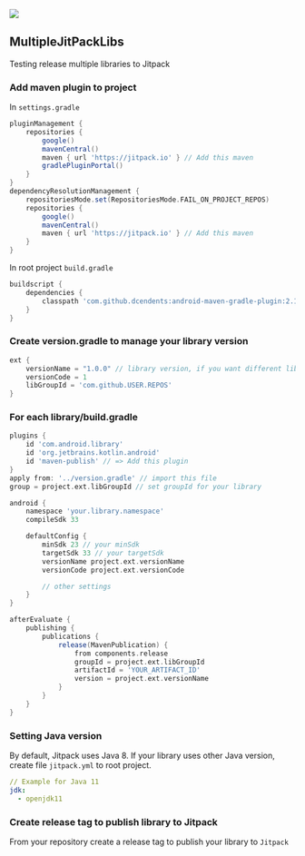 [![](https://jitpack.io/v/namnh-0652/MultipleJitPackLibs.svg)](https://jitpack.io/#namnh-0652/MultipleJitPackLibs)

## MultipleJitPackLibs

Testing release multiple libraries to Jitpack

### Add maven plugin to project
In `settings.gradle`
```groovy
pluginManagement {
    repositories {
        google()
        mavenCentral()
        maven { url 'https://jitpack.io' } // Add this maven
        gradlePluginPortal()
    }
}
dependencyResolutionManagement {
    repositoriesMode.set(RepositoriesMode.FAIL_ON_PROJECT_REPOS)
    repositories {
        google()
        mavenCentral()
        maven { url 'https://jitpack.io' } // Add this maven
    }
}
```
In root project `build.gradle`
```groovy
buildscript {
    dependencies {
        classpath 'com.github.dcendents:android-maven-gradle-plugin:2.1'
    }
}
```

### Create version.gradle to manage your library version

```groovy
ext {
    versionName = "1.0.0" // library version, if you want different library versions, add different names to each library/build.gradle
    versionCode = 1
    libGroupId = 'com.github.USER.REPOS'
}
```

### For each library/build.gradle

```groovy
plugins {
    id 'com.android.library'
    id 'org.jetbrains.kotlin.android'
    id 'maven-publish' // => Add this plugin
}
apply from: '../version.gradle' // import this file
group = project.ext.libGroupId // set groupId for your library

android {
    namespace 'your.library.namespace'
    compileSdk 33

    defaultConfig {
        minSdk 23 // your minSdk
        targetSdk 33 // your targetSdk
        versionName project.ext.versionName
        versionCode project.ext.versionCode

        // other settings
    }
}

afterEvaluate {
    publishing {
        publications {
            release(MavenPublication) {
                from components.release
                groupId = project.ext.libGroupId
                artifactId = 'YOUR_ARTIFACT_ID'
                version = project.ext.versionName
            }
        }
    }
}
```

### Setting Java version

By default, Jitpack uses Java 8. If your library uses other Java version, create file `jitpack.yml`
to root project.

```yml
// Example for Java 11
jdk:
  - openjdk11
```

### Create release tag to publish library to Jitpack

From your repository create a release tag to publish your library to `Jitpack`
